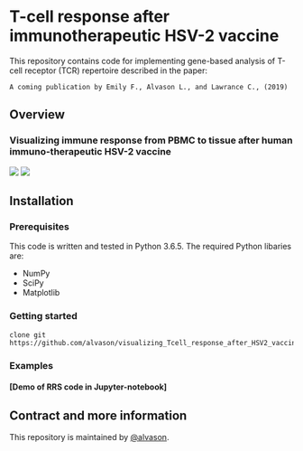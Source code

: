 # T-cell response after immunotherapeutic HSV-2 vaccine
This repository contains code for implementing gene-based analysis of T-cell receptor (TCR) repertoire described in the paper:
```
A coming publication by Emily F., Alvason L., and Lawrance C., (2019)
```

## Overview
### Visualizing immune response from PBMC to tissue after human immuno-therapeutic HSV-2 vaccine
![](https://github.com/alvason/visualizing_Tcell_response_after_HSV2_vaccine/blob/master/code/demo/Tcell_from_PBMC_to_tissue.png)
![](https://github.com/alvason/visualizing_Tcell_response_after_HSV2_vaccine/blob/master/code/demo/Tcell_venn_diagram.png)

## Installation
### Prerequisites
This code is written and tested in Python 3.6.5.
The required Python libaries are:
* NumPy
* SciPy
* Matplotlib

### Getting started
```
clone git https://github.com/alvason/visualizing_Tcell_response_after_HSV2_vaccine.git
```
### Examples
#### [Demo of RRS code in Jupyter-notebook]

## Contract and more information
This repository is maintained by [@alvason](https://github.com/alvason).
